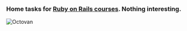 ### Home tasks for [Ruby on Rails courses](http://rorcourse.herokuapp.com/). Nothing interesting.

![Octovan](http://habrastorage.org/storage2/021/896/11b/02189611bd0ff3fe11078f9bef968e1f.png)